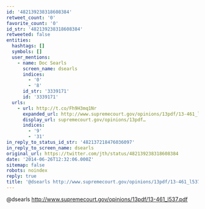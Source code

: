 ```yaml
---
id: '482139238318608384'
retweet_count: '0'
favorite_count: '0'
id_str: '482139238318608384'
retweeted: false
entities:
  hashtags: []
  symbols: []
  user_mentions:
    - name: Doc Searls
      screen_name: dsearls
      indices:
        - '0'
        - '8'
      id_str: '3339171'
      id: '3339171'
  urls:
    - url: http://t.co/Fh9H3mq1Nr
      expanded_url: http://www.supremecourt.gov/opinions/13pdf/13-461_l537.pdf
      display_url: supremecourt.gov/opinions/13pdf…
      indices:
        - '9'
        - '31'
in_reply_to_status_id_str: '482137218476036097'
in_reply_to_screen_name: dsearls
original_url: https://twitter.com/jth/status/482139238318608384
date: '2014-06-26T12:32:06.000Z'
sitemap: false
robots: noindex
reply: true
title: '@dsearls http://www.supremecourt.gov/opinions/13pdf/13-461_l537.pdf'
---
```


@dsearls http://www.supremecourt.gov/opinions/13pdf/13-461_l537.pdf